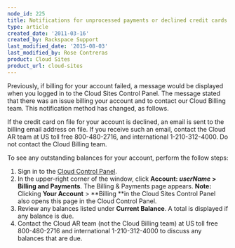 ```yaml
---
node_id: 225
title: Notifications for unprocessed payments or declined credit cards
type: article
created_date: '2011-03-16'
created_by: Rackspace Support
last_modified_date: '2015-08-03'
last_modified_by: Rose Contreras
product: Cloud Sites
product_url: cloud-sites
---
```


Previously, if billing for your account failed, a message would be
displayed when you logged in to the Cloud Sites Control Panel. The
message stated that there was an issue billing your account and to
contact our Cloud Billing team. This notification method has changed, as
follows.

If the credit card on file for your account is declined, an email is
sent to the billing email address on file. If you receive such an email,
contact the Cloud AR team at US toll free 800-480-2716, and
international 1-210-312-4000. Do not contact the Cloud Billing team.

To see any outstanding balances for your account, perform the follow
steps:

1.  Sign in to the [Cloud Control
    Panel](https://mycloud.rackspace.com/).
2.  In the upper-right corner of the window, click **Account:
    *userName* &gt;** **Billing and Payments**.
    The Billing & Payments page appears.
    **Note:** Clicking **Your Account** &gt; **Billing **in the Cloud
    Sites Control Panel also opens this page in the Cloud Control Panel.
3.  Review any balances listed under **Current Balance**.
    A total is displayed if any balance is due.
4.  Contact the Cloud AR team (not the Cloud Billing team) at US toll
    free 800-480-2716 and international 1-210-312-4000 to discuss any
    balances that are due.

